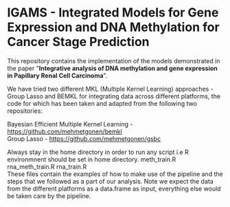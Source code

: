 # IGAMS - Integrated Models for Gene Expression and DNA Methylation for Cancer Stage Prediction

This repository contains the implementation of the models demonstrated in the paper
"**Integrative analysis of DNA methylation and gene expression in Papillary Renal Cell Carcinoma**".

We have tried two different MKL (Multiple Kernel Learning) approaches - Group Lasso and BEMKL for integrating data across different platforms, the code for which has been taken and adapted from the following two repositories:

Bayesian Efficient Multiple Kernel Learning - <https://github.com/mehmetgonen/bemkl>  
Group Lasso - <https://github.com/mehmetgonen/gsbc>


Always stay in the home directory in order to run any script i.e R environmnent should be set in home directory.
meth_train.R
rna_meth_train.R
rna_train.R   
These files contain the examples of how to make use of the pipeline and the steps that we followed as a part of our analysis.
Note we expect the data from the different platforms as a data.frame as input, everything else would be taken care by the pipeline.
